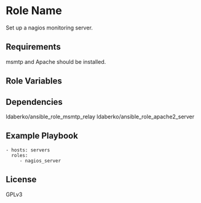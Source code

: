 Role Name
=========

Set up a nagios monitoring server.

Requirements
------------

msmtp and Apache should be installed.

Role Variables
--------------


Dependencies
------------

ldaberko/ansible_role_msmtp_relay
ldaberko/ansible_role_apache2_server

Example Playbook
----------------

    - hosts: servers
      roles:
         - nagios_server

License
-------

GPLv3
